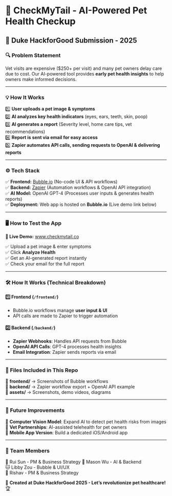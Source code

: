 # 🐾 CheckMyTail - AI-Powered Pet Health Checkup
## 🚀 Duke HackforGood Submission - 2025

### **🔍 Problem Statement**
Vet visits are expensive ($250+ per visit) and many pet owners delay care due to cost. Our AI-powered tool provides **early pet health insights** to help owners make informed decisions.

---

### **💡 How It Works**
1️⃣ **User uploads a pet image & symptoms**  
2️⃣ **AI analyzes key health indicators** (eyes, ears, teeth, skin, poop)  
3️⃣ **AI generates a report** (Severity level, home care tips, vet recommendations)  
4️⃣ **Report is sent via email for easy access**  
5️⃣ **Zapier automates API calls, sending requests to OpenAI & delivering reports**  

---

### **⚙️ Tech Stack**
✅ **Frontend:** [Bubble.io](https://bubble.io) (No-code UI & API workflows)  
✅ **Backend:** [Zapier](https://zapier.com) (Automation workflows & OpenAI API integration)  
✅ **AI Model:** OpenAI GPT-4 (Processes user inputs & generates health reports)  
✅ **Deployment:** Web app is hosted on **Bubble.io** (Live demo link below)  

---

### **🖥️ How to Test the App**
**🔗 Live Demo:** www.checkmytail.co

✅ Upload a pet image & enter symptoms  
✅ Click **Analyze Health**  
✅ Get an AI-generated report instantly  
✅ Check your email for the full report  

---

### **🛠️ How It Works (Technical Breakdown)**
#### **1️⃣ Frontend (`/frontend/`)**
- Bubble.io workflows manage **user input & UI**  
- API calls are made to Zapier to trigger automation  

#### **2️⃣ Backend (`/backend/`)**
- **Zapier Webhooks**: Handles API requests from Bubble  
- **OpenAI API Calls**: GPT-4 processes health insights  
- **Email Integration**: Zapier sends reports via email  

---

### **📁 Files Included in This Repo**
📂 **frontend/** → Screenshots of Bubble workflows  
📂 **backend/** → Zapier workflow export + OpenAI API example  
📂 **assets/** → Screenshots, demo videos, diagrams  

---

### **📝 Future Improvements**
🔹 **Computer Vision Model**: Expand AI to detect pet health risks from images  
🔹 **Vet Partnerships**: AI-assisted telehealth for pet owners  
🔹 **Mobile App Version**: Build a dedicated iOS/Android app  

---

### **👥 Team Members**
🐰 Rui Sun - PM & Business Strategy 
🐶 Mason Wu - AI & Backend  
🐱 Libby Zou - Bubble & UI/UX  
🐾 Rishav - PM & Business Strategy  

🚀 **Created at Duke HackforGood 2025 - Let’s revolutionize pet healthcare!** 🏆  
